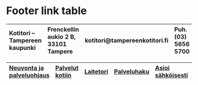 
# Footer link table

| Kotitori – Tampereen kaupunki                                                                        | Frenckellin aukio 2 B, 33101 Tampere                                | kotitori&#65279;@tampereenkotitori.fi                    | Puh. (03) 5656 5700 |                                          
|:---                                                                                                  | :---                                                                |:---                                                      |:---                 |   




| [Neuvonta ja palveluohjaus](http://www.tampereenkotitori.fi/palvelut/neuvonta-ja-palveluohjaus/)     | [Palvelut kotiin](http://www.tampereenkotitori.fi/palvelut-kotiin)  | [Laitetori](http://www.tampereenkotitori.fi/laitetori)   | [Palveluhaku](https://kotitori.yhteisenhyvanalusta.fi/)  | [Asioi sähköisesti](http://www.tampereenkotitori.fi/kotitori-tarjoaa-monipuolista-neuvontaa-s%C3%A4hk%C3%B6isesti)     | [Palveluntarjoajille](http://www.tampereenkotitori.fi/palveluntarjoajien-palveluhaku/)  | [Ota yhteyttä](http://www.tampereenkotitori.fi/yhteystiedot)       |
| :---                                                                                                 |:---                                                                 | :---                                                     |:---                                                      |:---                                                                                                                    | :---                                                                                    | :---                                                               |      

